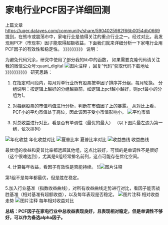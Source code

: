# 家电行业PCF因子详细回测

上篇文章 https://uqer.datayes.com/community/share/5904025982f66b0054db0669 提到，在熊市或震荡市中，家电行业是值得关注的重点行业之一。经过对比，我发现用PCF（市现率）因子能取得超额收益，下面我们就来详细分析一下家电行业用PCF因子的有效性和稳定性。
》》》》》》》》》
说明：

为避免代码冗余，研究中使用了部分我的lib中的函数，
如果需要克隆代码请关注我的微信公众号:quant_digital 
![图片注释](http://storage-uqer.datayes.com/5593ee2bf9f06cb55f4f18a9/45a01686-2fc4-11e7-864b-0242ac140004)
，回复“代码“获取代码下载地址
》》》》》》》》》》
研究思路：
1. 在指定时间段内，每月对单行业所有股票按单因子排序并分组，每月轮换。
分组说明：按逻辑上越好的分组越靠前，如逻辑上pcf越小越好，则pcf最小的分组为1。

2. 对每组股票的市值均值进行分析，判断在市值因子上的暴露。
从对比上看，PCF小的平均市值处于高位，因此该因子受小市值影响小。
![平均市值](http://storage-uqer.datayes.com/5593ee2bf9f06cb55f4f18a9/b5bad1a8-2fb1-11e7-864b-0242ac140004)

3. 对总收益进行对比，看是否有单调性（最优的最大）
（以下图片最左边为第一组，依次排列）

![年化收益](http://storage-uqer.datayes.com/5593ee2bf9f06cb55f4f18a9/eb936c12-2fb2-11e7-9a94-0242ac140004)
									年化收益对比
![夏普比率](http://storage-uqer.datayes.com/5593ee2bf9f06cb55f4f18a9/fa2596b0-2fb2-11e7-9a94-0242ac140004)
									夏普比率对比
![收益曲线](http://storage-uqer.datayes.com/5593ee2bf9f06cb55f4f18a9/a48e211c-2fb3-11e7-864b-0242ac140004)
                                    收益曲线

最优组的收益和夏普比率都远超其他组，这点比较好，可惜的是单调性不是很好（这个很难达到），尤其是6组经常排名前列，这点可能存在优化空间。

4. 计算每年收益，看因子有效性是否能持续。
![![图片注释](http://storage-uqer.datayes.com/5593ee2bf9f06cb55f4f18a9/04547d3a-2fb4-11e7-864b-0242ac140004)

第1组不是每年都最优，但是胜在稳定。

5.加入行业基准（指数收益曲线），对所有收益曲线走势进行对比，看因子能否战胜基准（相对基准有超额收益），以及每年表现是否稳定。
![图片注释](http://storage-uqer.datayes.com/5593ee2bf9f06cb55f4f18a9/ec400cb4-2fb8-11e7-864b-0242ac140004)
									相对收益走势
                                    ![图片注释](http://storage-uqer.datayes.com/5593ee2bf9f06cb55f4f18a9/fa3c486e-2fb8-11e7-9a94-0242ac140004)
									每年相对收益对比


**总结：PCF因子在家电行业中总收益表现良好，且表现相对稳定，但是单调性不够好，可以作为备选alpha因子。**
